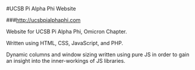 #UCSB Pi Alpha Phi Website

###http://ucsbpialphaphi.com

Website for UCSB Pi Alpha Phi, Omicron Chapter.

Written using HTML, CSS, JavaScript, and PHP.

Dynamic columns and window sizing written using pure JS in order to gain an insight into the inner-workings of JS libraries.

